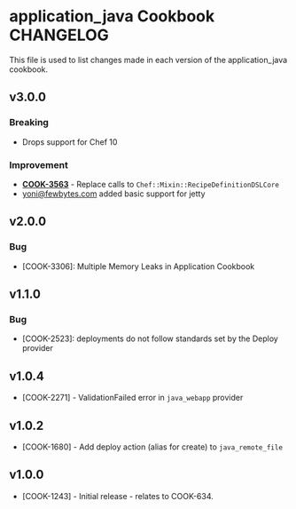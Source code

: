 application_java Cookbook CHANGELOG
===================================
This file is used to list changes made in each version of the application_java cookbook.


v3.0.0
------
### Breaking
- Drops support for Chef 10

### Improvement
- **[COOK-3563](https://tickets.opscode.com/browse/COOK-3563)** - Replace calls to `Chef::Mixin::RecipeDefinitionDSLCore`
- yoni@fewbytes.com added basic support for jetty

v2.0.0
------
### Bug
- [COOK-3306]: Multiple Memory Leaks in Application Cookbook

v1.1.0
------
### Bug
- [COOK-2523]: deployments do not follow standards set by the Deploy provider

v1.0.4
------
- [COOK-2271] - ValidationFailed error in `java_webapp` provider

v1.0.2
------
- [COOK-1680] - Add deploy action (alias for create) to `java_remote_file`

v1.0.0
------
- [COOK-1243] - Initial release - relates to COOK-634.
